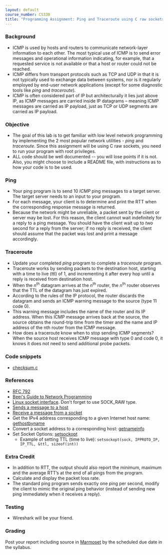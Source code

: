 ```yaml
---
layout: default
course_number: CS330
title: "Programming Assignment: Ping and Traceroute using C raw sockets"
---
```


### Background
  - ICMP is used by hosts and routers to communicate network-layer information to each other. The most typical use of ICMP is to send error messages and operational information indicating, for example, that a requested service is not available or that a host or router could not be reached.
  - ICMP differs from transport protocols such as TCP and UDP in that it is not typically used to exchange data between systems, nor is it regularly employed by end-user network applications (except for some diagnostic tools like _ping_ and _traceroute_).
  - ICMP is often considered part of IP but architecturally it lies just above IP, as ICMP messages are carried inside IP datagrams – meaning ICMP messages are carried as IP payload, just as TCP or UDP segments are carried as IP payload.

### Objective
  - The goal of this lab is to get familiar with low level network programming by implementing the 2 most popular network utilities - _ping_ and _traceroute_. Since this assignment will be using C raw sockets, you need to run your program with root privileges.
  - ALL code should be well documented -- you will lose points if it is not. Also, you might choose to include a README file, with instructions as to how your code is to be used.

### Ping
  - Your ping program is to send 10 _ICMP_ ping messages to a target server. The target server needs to an input to your program.
  - For each message, your client is to determine and print the RTT when the corresponding response message is returned.
  - Because the network might be unreliable, a packet sent by the client or server may be lost. For this reason, the client cannot wait indefinitely for a reply to a ping message. You should have the client wait up to _two_ second for a reply from the server; if no reply is received, the client should assume that the packet was lost and print a message accordingly.

### Traceroute
  - Update your completed _ping_ program to complete a _traceroute_ program.
  - Traceroute works by sending packets to the destination host, starting with a time to live (ttl) of 1, and incrementing it after every hop until a reply is received from destination host.
  - When the _n_<sup>th</sup> datagram arrives at the _n_<sup>th</sup> router, the _n_<sup>th</sup> router observes that the TTL of the datagram has just expired.
  - According to the rules of the IP protocol, the router discards the datagram and sends an ICMP warning message to the source (type 11 code 0).
  - This warning message includes the name of the router and its IP address. When this ICMP message arrives back at the source, the source obtains the round-trip time from the timer and the name and IP address of the nth router from the ICMP message.
  - How does a traceroute know when to stop sending ICMP segments? When the source host receives ICMP message with type 0 and code 0, it knows it does not need to send additional probe packets.

### Code snippets
  - [checksum.c](files/checksum.c)

### References
  - [RFC 792](http://tools.ietf.org/html/rfc792)
  - [Beej's Guide to Network Programming](https://beej.us/guide/bgnet/html/)
  - [Linux socket interface](https://linux.die.net/man/2/socket). Don't forget to use SOCK_RAW type.
  - [Sends a message to a host](https://linux.die.net/man/3/sendto)
  - [Receive a message from a socket](https://linux.die.net/man/3/recvfrom)
  - Get the IPv4 address corresponding to a given Internet host name: [gethostbyname](https://www.man7.org/linux/man-pages/man3/gethostbyname.3.html)
  - Convert a socket address to a corresponding host: [getnameinfo](https://www.man7.org/linux/man-pages/man3/getnameinfo.3.html)
  - Set Socket Options: [setsockopt](https://linux.die.net/man/3/sendto)
    - Example of setting TTL (time to live): ```setsockopt(sock, IPPROTO_IP, IP_TTL, &ttl, sizeof(int))```

### Extra Credit
  - In addition to RTT, the output should also report the minimum, maximum and the average RTT’s at the end of all pings from the program.
  - Calculate and display the packet loss rate.
  - The standard ping program sends exactly one ping per second, modify the client to mimic the original ping behavior (instead of sending new ping immediately when it receives a reply).

### Testing
  - Wireshark will be your friend.

### Grading
Post your report including source in [Marmoset](https://cs.ycp.edu/marmoset) by the scheduled due date in the syllabus.
